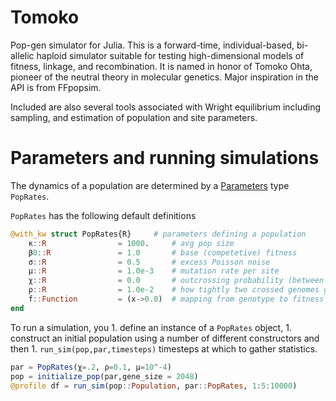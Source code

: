 # Tomoko

Pop-gen simulator for Julia.  This is a forward-time, individual-based, bi-allelic haploid simulator suitable for testing high-dimensional models of fitness, linkage, and recombination. It is named in honor of Tomoko Ohta, pioneer of the neutral theory in molecular genetics. Major inspiration in the API is from FFpopsim.

Included are also several tools associated with Wright equilibrium including sampling, and estimation of population and site parameters.

# Parameters and running simulations
The dynamics of a population are determined by a [Parameters](https://github.com/mauro3/Parameters.jl) type `PopRates`.

`PopRates` has the following default definitions

```julia
@with_kw struct PopRates{R}		# parameters defining a population
	κ::R 				= 1000.		# avg pop size
	β0::R 				= 1.0		# base (competetive) fitness  
	σ::R 				= 0.5 		# excess Poisson noise
	μ::R 				= 1.0e-3	# mutation rate per site
    χ::R				= 0.0		# outcrossing probability (between 0 and one), 
	ρ::R 				= 1.0e-2	# how tightly two crossed genomes get wound together (# of crosses per nucleotide)
	f::Function 		= (x->0.0)	# mapping from genotype to fitness (increased birth + competion)
end
```

To run a simulation, you 
    1. define an instance of a `PopRates` object, 
    1. construct an initial population using a number of different constructors and then 
    1. `run_sim(pop,par,timesteps)` timesteps at which to gather statistics.



```julia
par = PopRates(χ=.2, ρ=0.1, μ=10^-4)
pop = initialize_pop(par,gene_size = 2048)
@profile df = run_sim(pop::Population, par::PopRates, 1:5:10000)
```

